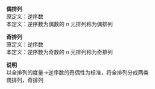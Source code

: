 **偶排列**    
原定义：逆序数    
本定义：逆序数为偶数的 $n$ 元排列称为偶排列    
    
**奇排列**    
原定义：逆序数    
本定义：逆序数为奇数的 $n$ 元排列称为奇排列    
    
**说明**    
以全排列的度量→逆序数的奇偶性为标准，将全排列分成两类    
偶排列，奇排列    
